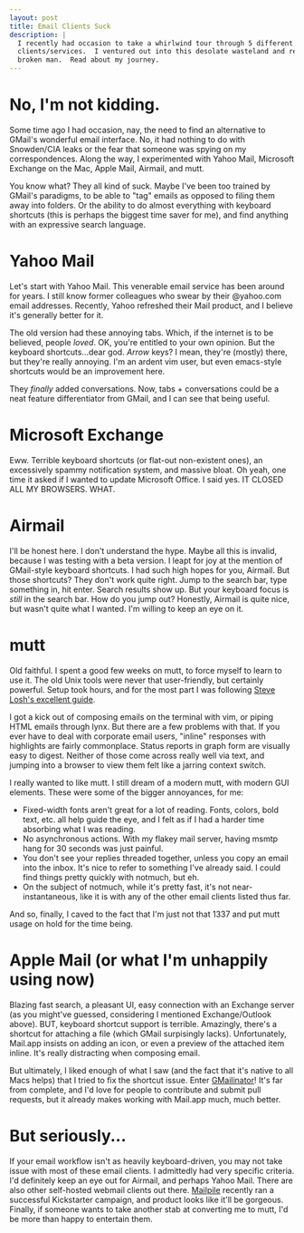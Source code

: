 ```yaml
---
layout: post
title: Email Clients Suck
description: |
  I recently had occasion to take a whirlwind tour through 5 different mail
  clients/services.  I ventured out into this desolate wasteland and returned a
  broken man.  Read about my journey.
---
```


# No, I'm not kidding.

Some time ago I had occasion, nay, the need to find an alternative to GMail's
wonderful email interface.  No, it had nothing to do with Snowden/CIA leaks or
the fear that someone was spying on my correspondences.  Along the way, I
experimented with Yahoo Mail, Microsoft Exchange on the Mac, Apple Mail,
Airmail, and mutt.

You know what? They all kind of suck.  Maybe I've been too trained by GMail's
paradigms, to be able to "tag" emails as opposed to filing them away into
folders.  Or the ability to do almost everything with keyboard shortcuts (this
is perhaps the biggest time saver for me), and find anything with an expressive
search language.

# Yahoo Mail

Let's start with Yahoo Mail.  This venerable email service has been around for
years.  I still know former colleagues who swear by their @yahoo.com email
addresses.  Recently, Yahoo refreshed their Mail product, and I believe it's
generally better for it.

The old version had these annoying tabs.  Which, if the internet is to be
believed, people _loved_.  OK, you're entitled to your own opinion.  But the
keyboard shortcuts...dear god.  _Arrow_ keys? I mean, they're (mostly) there,
but they're really annoying.  I'm an ardent vim user, but even emacs-style
shortcuts would be an improvement here.

They _finally_ added conversations.  Now, tabs + conversations could be a neat
feature differentiator from GMail, and I can see that being useful.

# Microsoft Exchange

Eww.  Terrible keyboard shortcuts (or flat-out non-existent ones), an
excessively spammy notification system, and massive bloat.  Oh yeah, one time
it asked if I wanted to update Microsoft Office.  I said yes.  IT CLOSED ALL MY
BROWSERS.  WHAT.

# Airmail

I'll be honest here.  I don't understand the hype.  Maybe all this is invalid,
because I was testing with a beta version.  I leapt for joy at the mention of
GMail-style keyboard shortcuts.  I had such high hopes for you, Airmail.  But
those shortcuts?  They don't work quite right.  Jump to the search bar, type
something in, hit enter.  Search results show up.  But your keyboard focus is
_still_ in the search bar.  How do you jump out?  Honestly, Airmail is quite
nice, but wasn't quite what I wanted.  I'm willing to keep an eye on it.

# mutt

Old faithful.  I spent a good few weeks on mutt, to force myself to learn to
use it.  The old Unix tools were never that user-friendly, but certainly
powerful.  Setup took hours, and for the most part I was following [Steve Losh's
excellent guide](http://stevelosh.com/blog/2012/10/the-homely-mutt/).

I got a kick out of composing emails on the terminal with vim, or piping HTML
emails through lynx.  But there are a few problems with that.  If you ever have to
deal with corporate email users, "inline" responses with highlights are fairly
commonplace.  Status reports in graph form are visually easy to digest.
Neither of those come across really well via text, and jumping into a browser
to view them felt like a jarring context switch.

I really wanted to like mutt.  I still dream of a modern mutt, with modern GUI
elements.  These were some of the bigger annoyances, for me:

- Fixed-width fonts aren't great for a lot of reading.  Fonts, colors, bold
  text, etc. all help guide the eye, and I felt as if I had a harder time
  absorbing what I was reading.
- No asynchronous actions.  With my flakey mail server, having msmtp hang for
  30 seconds was just painful.
- You don't see your replies threaded together, unless you copy an email into
  the inbox.  It's nice to refer to something I've already said.  I could find
  things pretty quickly with notmuch, but eh.
- On the subject of notmuch, while it's pretty fast, it's not
  near-instantaneous, like it is with any of the other email clients listed
  thus far.

And so, finally, I caved to the fact that I'm just not that 1337 and put mutt
usage on hold for the time being.

# Apple Mail (or what I'm unhappily using now)

Blazing fast search, a pleasant UI, easy connection with an Exchange server (as
you might've guessed, considering I mentioned Exchange/Outlook above).  BUT,
keyboard shortcut support is terrible.  Amazingly, there's a shortcut for
attaching a file (which GMail surpisingly lacks).  Unfortunately, Mail.app
insists on adding an icon, or even a preview of the attached item inline.  It's
really distracting when composing email.

But ultimately, I liked enough of what I saw (and the fact that it's native to
all Macs helps) that I tried to fix the shortcut issue.  Enter
[GMailinator](http://github.com/nompute/GMailinator)!  It's far from complete,
and I'd love for people to contribute and submit pull requests, but it already
makes working with Mail.app much, much better.

# But seriously...

If your email workflow isn't as heavily keyboard-driven, you may not take issue
with most of these email clients.  I admittedly had very specific criteria.
I'd definitely keep an eye out for Airmail, and perhaps Yahoo Mail.  There are
also other self-hosted webmail clients out there.
[Mailpile](http://www.mailpile.is) recently ran a successful Kickstarter
campaign, and product looks like it'll be gorgeous.  Finally,
if someone wants to take another stab at converting me to mutt, I'd be more
than happy to entertain them.
